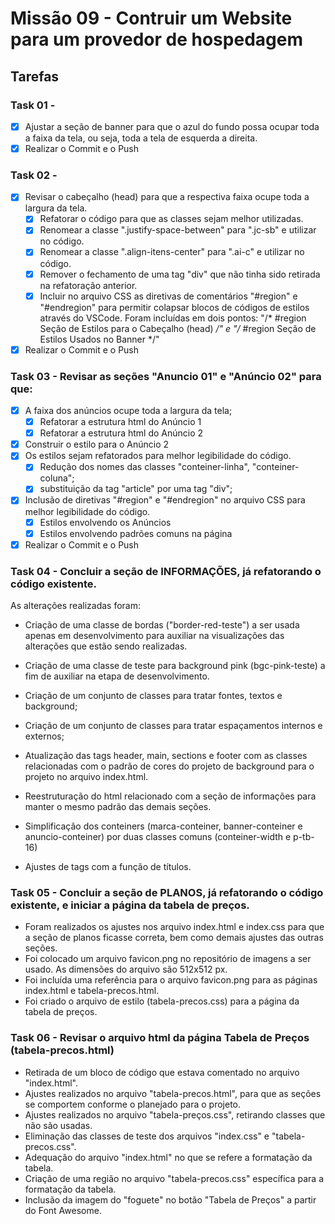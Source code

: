 # Missão 09 - Contruir um Website para um provedor de hospedagem

## Tarefas
### Task 01 - 
- [x] Ajustar a seção de banner para que o azul do fundo possa ocupar toda a faixa da tela, ou seja, toda a tela de esquerda a direita.
- [x] Realizar o Commit e o Push

### Task 02 - 
- [x] Revisar o cabeçalho (head) para que a respectiva faixa ocupe toda a largura da tela.
    - [x] Refatorar o código para que as classes sejam melhor utilizadas.
    - [x] Renomear a classe ".justify-space-between" para ".jc-sb" e utilizar no código.
    - [x] Renomear a classe ".align-itens-center" para ".ai-c" e utilizar no código.    
    - [x] Remover o fechamento de uma tag "div" que não tinha sido retirada na refatoração anterior.
    - [x] Incluir no arquivo CSS as diretivas de comentários "#region" e "#endregion" para permitir colapsar blocos de códigos de estilos através do VSCode. Foram incluídas em dois pontos: "/* #region Seção de Estilos para o Cabeçalho (head) */" e "/* #region Seção de Estilos Usados no Banner */"
- [x] Realizar o Commit e o Push

### Task 03 - Revisar as seções "Anuncio 01" e "Anúncio 02" para que:
- [x] A faixa dos anúncios ocupe toda a largura da tela;
    - [x] Refatorar a estrutura html do Anúncio 1
    - [x] Refatorar a estrutura html do Anúncio 2
- [x] Construir o estilo para o Anúncio 2
- [x] Os estilos sejam refatorados para melhor legibilidade do código.
    - [x] Redução dos nomes das classes "conteiner-linha", "conteiner-coluna";
    - [x] substituição da tag "article" por uma tag "div";
- [x] Inclusão de diretivas "#region" e "#endregion" no arquivo CSS para melhor legibilidade do código.
    - [x] Estilos envolvendo os Anúncios
    - [x] Estilos envolvendo padrões comuns na página
- [x] Realizar o Commit e o Push

### Task 04 - Concluir a seção de INFORMAÇÕES, já refatorando o código existente.
As alterações realizadas foram:
- Criação de uma classe de bordas ("border-red-teste") a ser usada apenas em desenvolvimento para auxiliar na visualizações das alterações que estão sendo realizadas.
- Criação de uma classe de teste para background pink (bgc-pink-teste) a fim de auxiliar na etapa de desenvolvimento.
- Criação de um conjunto de classes para tratar fontes, textos e background;
- Criação de um conjunto de classes para tratar espaçamentos internos e externos;
- Atualização das tags header, main, sections e footer com as classes relacionadas com o padrão de cores do projeto de background para o projeto no arquivo index.html.
- Reestruturação do html relacionado com a seção de informações para manter o mesmo padrão das demais seções.
- Simplificação dos conteiners (marca-conteiner, banner-conteiner e anuncio-conteiner) por duas classes comuns (conteiner-width e p-tb-16)

- Ajustes de tags com a função de títulos.

### Task 05 - Concluir a seção de PLANOS, já refatorando o código existente, e iniciar a página da tabela de preços.
- Foram realizados os ajustes nos arquivo index.html e index.css para que a seção de planos ficasse correta, bem como demais ajustes das outras seções.
- Foi colocado um arquivo favicon.png no repositório de imagens a ser usado. As dimensões do arquivo são 512x512 px.
- Foi incluída uma referência para o arquivo favicon.png para as páginas index.html e tabela-precos.html.
- Foi criado o arquivo de estilo (tabela-precos.css) para a página da tabela de preços.

### Task 06 - Revisar o arquivo html da página Tabela de Preços (tabela-precos.html)
- Retirada de um bloco de código que estava comentado no arquivo "index.html".
- Ajustes realizados no arquivo "tabela-precos.html", para que as seções se comportem conforme o planejado para o projeto.
- Ajustes realizados no arquivo "tabela-preços.css", retirando classes que não são usadas.
- Eliminação das classes de teste dos arquivos "index.css" e "tabela-precos.css".
- Adequação do arquivo "index.html" no que se refere a formatação da tabela.
- Criação de uma região no arquivo "tabela-precos.css" específica para a formatação da tabela.
- Inclusão da imagem do "foguete" no botão "Tabela de Preços" a partir do Font Awesome.